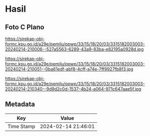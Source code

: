 # Hasil

## Foto C Plano

https://sirekap-obj-formc.kpu.go.id/a29e/pemilu/ppwp/33/15/18/20/03/3315182003003-20240214-210006--527a5563-6289-43a9-83ba-e82195a0928d.jpg

https://sirekap-obj-formc.kpu.go.id/a29e/pemilu/ppwp/33/15/18/20/03/3315182003003-20240214-210051--0ba61edf-abf8-4cff-a74e-7ff9927fb8f3.jpg

https://sirekap-obj-formc.kpu.go.id/a29e/pemilu/ppwp/33/15/18/20/03/3315182003003-20240214-210340--9d9d2c0d-1537-4b24-a064-971c647aae5f.jpg


## Metadata

| Key        | Value               |
| ---------- | ------------------- |
| Time Stamp | 2024-02-14 21:46:01 |



